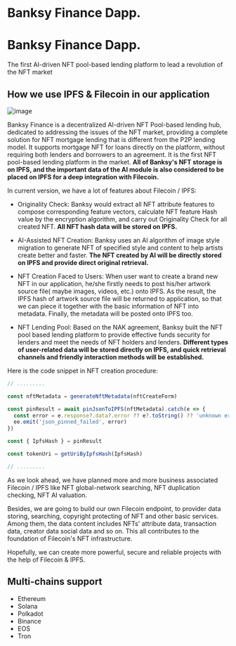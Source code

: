 # Banksy Finance Dapp.

# Banksy Finance Dapp.
The first AI-driven NFT pool-based lending platform to lead a revolution of the NFT market

## How we use IPFS & Filecoin in our application

![image](https://user-images.githubusercontent.com/50449082/126426020-6210179f-7969-4b1a-9c15-4ded2a0ba64c.png)

Banksy Finance is a decentralized AI-driven NFT Pool-based lending hub, dedicated to addressing the issues of the NFT market,
providing a complete solution for NFT mortgage lending that is different from the P2P lending model. 
It supports mortgage NFT for loans directly on the platform, without requiring both lenders and borrowers to an agreement. 
It is the first NFT pool-based lending platform in the market.
**All of Banksy's NFT storage is on IPFS, and the important data of the AI module is also considered to be placed on IPFS for a deep integration with Filecoin.**


In current version, we have a lot of features about Filecoin / IPFS:
- Originality Check:
  Banksy would extract all NFT attribute features to compose corresponding feature vectors,
  calculate NFT feature Hash value by the encryption algorithm,
  and carry out Originality Check for all created NFT. **All NFT hash data will be stored on IPFS.**

- AI-Assisted NFT Creation:
  Banksy uses an AI algorithm of image style migration to generate NFT of
  specified style and content to help artists create better and faster.
  **The NFT created by AI will be directly stored on IPFS and provide direct original retrieval.**

- NFT Creation Faced to Users:
  When user want to create a brand new NFT in our application, he/she firstly needs to post his/her artwork source file(
  maybe images, videos, etc.) onto IPFS. As the result, the IPFS hash of artwork source file will be returned to
  application, so that we can piece it together with the basic information of NFT into metadata. Finally, the metadata
  will be posted onto IPFS too.

- NFT Lending Pool:
  Based on the NAK agreement, Banksy built the NFT pool based lending platform to provide effective
  funds security for lenders and meet the needs of NFT holders and lenders.
  **Different types of user-related data will be stored directly on IPFS, and quick retrieval channels and friendly interaction methods will be established.**


Here is the code snippet in NFT creation procedure:

```ts
// .........

const nftMetadata = generateNftMetadata(nftCreateForm)

const pinResult = await pinJsonToIPFS(nftMetadata).catch(e => {
  const error = e.response?.data?.error ?? e?.toString() ?? 'unknown error'
  ee.emit('json_pinned_failed', error)
})

const { IpfsHash } = pinResult

const tokenUri = getUriByIpfsHash(IpfsHash)

// .........
```
As we look ahead, we have planned more and more business associated Filecoin / IPFS
like NFT global-network searching, NFT duplication checking, NFT AI valuation.

Besides, we are going to build our own Filecoin endpoint,
to provider data storing, searching, copyright protecting of NFT and other basic services.
Among them, the data content includes NFTs' attribute data, transaction data, creator data social data and so on.
This all contributes to the foundation of Filecoin's NFT infrastructure.

Hopefully, we can create more powerful, secure and reliable projects with the help of Filecoin & IPFS.

## Multi-chains support

- Ethereum
- Solana
- Polkadot
- Binance
- EOS
- Tron
